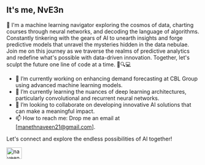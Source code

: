 ## It's me, <b>NvE3n</b>

🚀 I'm a machine learning navigator exploring the cosmos of data, charting courses through neural networks, and decoding the language of algorithms. Constantly tinkering with the gears of AI to unearth insights and forge predictive models that unravel the mysteries hidden in the data nebulae. Join me on this journey as we traverse the realms of predictive analytics and redefine what's possible with data-driven innovation. Together, let's sculpt the future one line of code at a time. 🌌🔍💻

- 🔭 I’m currently working on enhancing demand forecasting at CBL Group using advanced machine learning models.
- 🌱 I’m currently learning the nuances of deep learning architectures, particularly convolutional and recurrent neural networks.
- 👯 I’m looking to collaborate on developing innovative AI solutions that can make a meaningful impact.
- 📫 How to reach me: Drop me an email at [manethnaveen21@gmail.com].

Let's connect and explore the endless possibilities of AI together! 

<p align="left">
<a href="https://www.linkedin.com/in/naveen-adhikari-514197210/" target="blank"><img align="center" src="https://raw.githubusercontent.com/rahuldkjain/github-profile-readme-generator/master/src/images/icons/Social/linked-in-alt.svg" alt="naveen adhikari" height="30" width="40" /></a>
</p>
